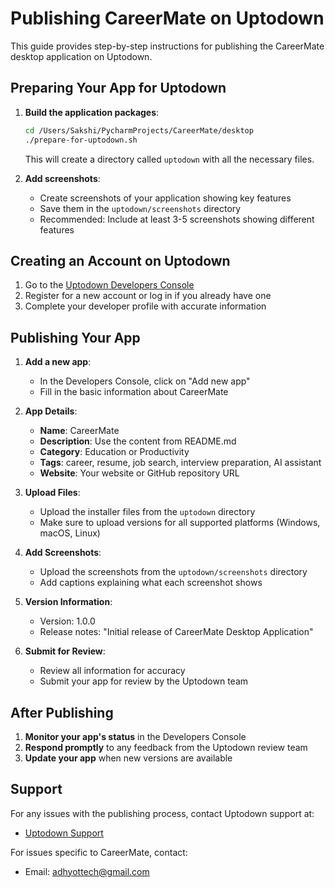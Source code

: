 # Publishing CareerMate on Uptodown

This guide provides step-by-step instructions for publishing the CareerMate desktop application on Uptodown.

## Preparing Your App for Uptodown

1. **Build the application packages**:
   ```bash
   cd /Users/Sakshi/PycharmProjects/CareerMate/desktop
   ./prepare-for-uptodown.sh
   ```
   This will create a directory called `uptodown` with all the necessary files.

2. **Add screenshots**:
   - Create screenshots of your application showing key features
   - Save them in the `uptodown/screenshots` directory
   - Recommended: Include at least 3-5 screenshots showing different features

## Creating an Account on Uptodown

1. Go to the [Uptodown Developers Console](https://developers.uptodown.com/)
2. Register for a new account or log in if you already have one
3. Complete your developer profile with accurate information

## Publishing Your App

1. **Add a new app**:
   - In the Developers Console, click on "Add new app"
   - Fill in the basic information about CareerMate

2. **App Details**:
   - **Name**: CareerMate
   - **Description**: Use the content from README.md
   - **Category**: Education or Productivity
   - **Tags**: career, resume, job search, interview preparation, AI assistant
   - **Website**: Your website or GitHub repository URL

3. **Upload Files**:
   - Upload the installer files from the `uptodown` directory
   - Make sure to upload versions for all supported platforms (Windows, macOS, Linux)

4. **Add Screenshots**:
   - Upload the screenshots from the `uptodown/screenshots` directory
   - Add captions explaining what each screenshot shows

5. **Version Information**:
   - Version: 1.0.0
   - Release notes: "Initial release of CareerMate Desktop Application"

6. **Submit for Review**:
   - Review all information for accuracy
   - Submit your app for review by the Uptodown team

## After Publishing

1. **Monitor your app's status** in the Developers Console
2. **Respond promptly** to any feedback from the Uptodown review team
3. **Update your app** when new versions are available

## Support

For any issues with the publishing process, contact Uptodown support at:
- [Uptodown Support](https://support.uptodown.com/)

For issues specific to CareerMate, contact:
- Email: adhyottech@gmail.com